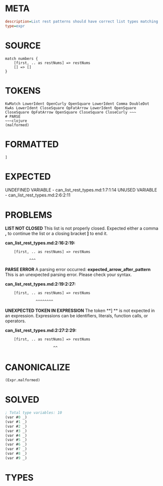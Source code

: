 # META
~~~ini
description=List rest patterns should have correct list types matching element types
type=expr
~~~
# SOURCE
~~~roc
match numbers {
    [first, .. as restNums] => restNums
    [] => []
}
~~~
# TOKENS
~~~text
KwMatch LowerIdent OpenCurly OpenSquare LowerIdent Comma DoubleDot KwAs LowerIdent CloseSquare OpFatArrow LowerIdent OpenSquare CloseSquare OpFatArrow OpenSquare CloseSquare CloseCurly ~~~
# PARSE
~~~clojure
(malformed)
~~~
# FORMATTED
~~~roc
] 
~~~
# EXPECTED
UNDEFINED VARIABLE - can_list_rest_types.md:1:7:1:14
UNUSED VARIABLE - can_list_rest_types.md:2:6:2:11
# PROBLEMS
**LIST NOT CLOSED**
This list is not properly closed.
Expected either a comma **,** to continue the list or a closing bracket **]** to end it.

**can_list_rest_types.md:2:16:2:19:**
```roc
    [first, .. as restNums] => restNums
```
               ^^^


**PARSE ERROR**
A parsing error occurred: **expected_arrow_after_pattern**
This is an unexpected parsing error. Please check your syntax.

**can_list_rest_types.md:2:19:2:27:**
```roc
    [first, .. as restNums] => restNums
```
                  ^^^^^^^^


**UNEXPECTED TOKEN IN EXPRESSION**
The token **] ** is not expected in an expression.
Expressions can be identifiers, literals, function calls, or operators.

**can_list_rest_types.md:2:27:2:29:**
```roc
    [first, .. as restNums] => restNums
```
                          ^^


# CANONICALIZE
~~~clojure
(Expr.malformed)
~~~
# SOLVED
~~~clojure
; Total type variables: 10
(var #0 _)
(var #1 _)
(var #2 _)
(var #3 _)
(var #4 _)
(var #5 _)
(var #6 _)
(var #7 _)
(var #8 _)
(var #9 _)
~~~
# TYPES
~~~roc
~~~
